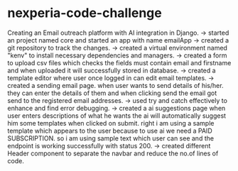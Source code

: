# nexperia-code-challenge
Creating an Email outreach platform with AI integration in Django. 
 -> started an project named core and started an app with name emailApp 
 -> created a git repository to track the changes. 
 -> created a virtual environment named "kenv" to install necessary dependencies and managers.
 -> created a form to upload csv files which checks the fields must contain email and firstname and when uploaded it will successfully stored in database.
 -> created a template editor where user once logged in can edit email templates.
 -> created a sending email page. when user wants to send details of his/her. they can enter the details of them and when clicking send the email got send to the registered email addresses.
 -> used try and catch effectively to enhance and find error debugging.
 -> created a ai suggestions page when user enters descriptions of what he wants the ai will automatically suggest him some templates when clicked on submit. right i am using a sample template which appears to the user because to use ai we need a PAID SUBSCRIPTION. so i am using sample text which user can see and the endpoint is working successfully with status 200.
 -> created different Header component to separate the navbar and reduce the no.of lines of code.
 
 
